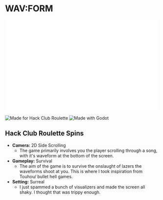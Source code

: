# WAV:FORM

![WAV:FORM](images/wavform.png)

![Made for Hack Club Roulette](https://img.shields.io/badge/Hack%20Club-Roulette-FF698A?style=for-the-badge&logo=hackclub&link=roulette.hackclub.com)
![Made with Godot](https://img.shields.io/badge/Made%20with-Godot-478CBF?style=for-the-badge&logo=godotengine&link=godotengine.org)

## Hack Club Roulette Spins

- **Camera:** 2D Side Scrolling
  - The game primarily involves you the player scrolling through a song, with it's waveform at the bottom of the screen.
- **Gameplay:** Survival
  - The aim of the game is to survive the onslaught of lazers the waveforms shoot at you. This is where I took inspiration from Touhou/ bullet hell games.
- **Setting:** Surreal
  - I just spammed a bunch of visualizers and made the screen all shaky. I thought that was trippy enough.
